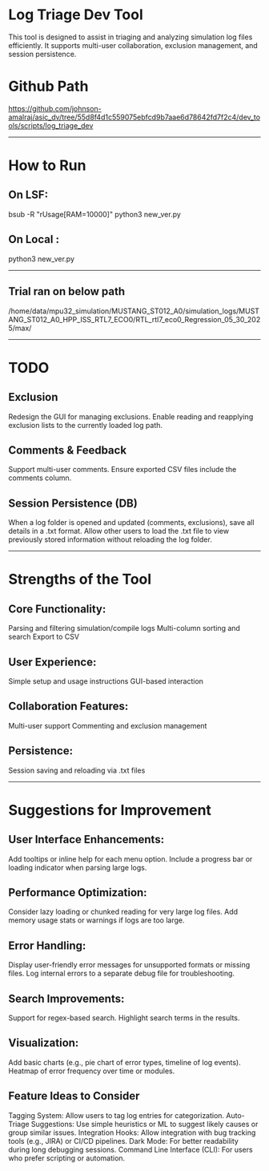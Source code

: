 # Log Triage Dev Tool

This tool is designed to assist in triaging and analyzing simulation log files efficiently. It supports multi-user collaboration, exclusion management, and session persistence.

# Github Path

https://github.com/johnson-amalraj/asic_dv/tree/55d8f4d1c559075ebfcd9b7aae6d78642fd7f2c4/dev_tools/scripts/log_triage_dev

--------------------------------------------------------------------------------------------------------------------------------------------------------

#  How to Run

## On LSF:
bsub -R "rUsage[RAM=10000]" python3 new_ver.py

## On Local :
python3 new_ver.py

--------------------------------------------------------------------------------------------------------------------------------------------------------

## Trial ran on below path
/home/data/mpu32_simulation/MUSTANG_ST012_A0/simulation_logs/MUSTANG_ST012_A0_HPP_ISS_RTL7_ECO0/RTL_rtl7_eco0_Regression_05_30_2025/max/

--------------------------------------------------------------------------------------------------------------------------------------------------------

# TODO

## Exclusion
Redesign the GUI for managing exclusions.
Enable reading and reapplying exclusion lists to the currently loaded log path.

## Comments & Feedback
Support multi-user comments.
Ensure exported CSV files include the comments column.

## Session Persistence (DB)
When a log folder is opened and updated (comments, exclusions), save all details in a .txt format.
Allow other users to load the .txt file to view previously stored information without reloading the log folder.

--------------------------------------------------------------------------------------------------------------------------------------------------------

# Strengths of the Tool
## Core Functionality:
Parsing and filtering simulation/compile logs
Multi-column sorting and search
Export to CSV
  
## User Experience:
Simple setup and usage instructions
GUI-based interaction
  
## Collaboration Features:
Multi-user support
Commenting and exclusion management
  
## Persistence:
Session saving and reloading via .txt files

--------------------------------------------------------------------------------------------------------------------------------------------------------

# Suggestions for Improvement
## User Interface Enhancements:
Add tooltips or inline help for each menu option.
Include a progress bar or loading indicator when parsing large logs.
  
## Performance Optimization:
Consider lazy loading or chunked reading for very large log files.
Add memory usage stats or warnings if logs are too large.
  
## Error Handling:
Display user-friendly error messages for unsupported formats or missing files.
Log internal errors to a separate debug file for troubleshooting.
  
## Search Improvements:
Support for regex-based search.
Highlight search terms in the results.
  
## Visualization:
Add basic charts (e.g., pie chart of error types, timeline of log events).
Heatmap of error frequency over time or modules.
  
## Feature Ideas to Consider
Tagging System: Allow users to tag log entries for categorization.
Auto-Triage Suggestions: Use simple heuristics or ML to suggest likely causes or group similar issues.
Integration Hooks: Allow integration with bug tracking tools (e.g., JIRA) or CI/CD pipelines.
Dark Mode: For better readability during long debugging sessions.
Command Line Interface (CLI): For users who prefer scripting or automation.
